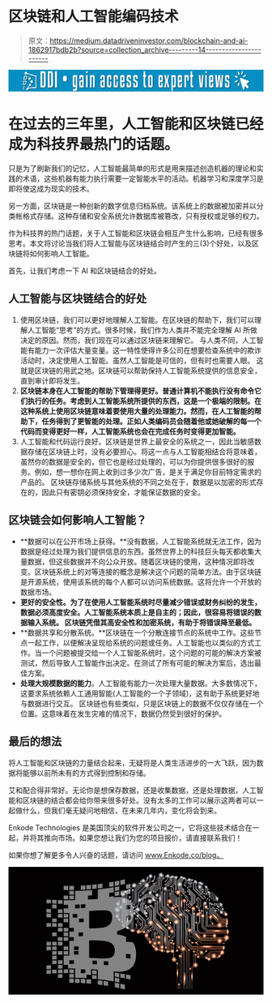 # 区块链和人工智能编码技术

> 原文：<https://medium.datadriveninvestor.com/blockchain-and-ai-1862917bdb2b?source=collection_archive---------14----------------------->

[![](img/5e02edb82d2a529f796576c9b994d7ca.png)](http://www.track.datadriveninvestor.com/1B9E)

# 在过去的三年里，人工智能和区块链已经成为科技界最热门的话题。

只是为了刷新我们的记忆，人工智能最简单的形式是用来描述创造机器的理论和实践的术语，这些机器有能力执行需要一定智能水平的活动。机器学习和深度学习是即将使这成为现实的技术。

另一方面，区块链是一种创新的数字信息归档系统。该系统上的数据被加密并以分类帐格式存储。这种存储和安全系统允许数据库被篡改，只有授权或足够的权力。

作为科技界的热门话题，关于人工智能和区块链会相互产生什么影响，已经有很多思考。本文将讨论当我们将人工智能与区块链结合时产生的三(3)个好处，以及区块链将如何影响人工智能。

首先，让我们考虑一下 AI 和区块链结合的好处。

## 人工智能与区块链结合的好处

1.  使用区块链，我们可以更好地理解人工智能。在区块链的帮助下，我们可以理解人工智能“思考”的方式。很多时候，我们作为人类并不能完全理解 AI 所做决定的原因。然而，我们现在可以通过区块链来理解它。
    与人类不同，人工智能有能力一次评估大量变量。这一特性使得许多公司在想要检查系统中的欺诈活动时，决定使用人工智能。虽然人工智能是可信的，但有时也需要人眼。
    这就是区块链的用武之地。区块链可以帮助保持人工智能系统提供的信息安全，直到审计即将发生。
2.  **区块链本身在人工智能的帮助下管理得更好。普通计算机不能执行没有命令它们执行的任务。考虑到人工智能系统所提供的东西，这是一个极端的限制。在这种系统上使用区块链意味着要使用大量的处理能力。然而，在人工智能的帮助下，任务得到了更智能的处理。正如人类编码员会随着他或她破解的每一个代码而变得更好一样，人工智能系统也会在完成任务时变得更加智能。**
3.  人工智能和代码运行良好。区块链是世界上最安全的系统之一，因此当敏感数据存储在区块链上时，没有必要担心。将这一点与人工智能相结合将意味着，虽然你的数据是安全的，但它也是经过处理的，可以为你提供很多很好的服务。例如，想一想你在网上收到过多少次广告，是关于满足你目前特定需求的产品的。
    区块链存储系统与其他系统的不同之处在于，数据是以加密的形式存在的，因此只有密钥必须保持安全，才能保证数据的安全。

## 区块链会如何影响人工智能？

*   **数据可以在公开市场上获得。**没有数据，人工智能系统就无法工作，因为数据是经过处理为我们提供信息的东西。虽然世界上的科技巨头每天都收集大量数据，但这些数据并不向公众开放。随着区块链的使用，这种情况即将改变。区块链系统上的对等连接的概念是解决这个问题的简单方法。由于区块链是开源系统，使用该系统的每个人都可以访问系统数据。这将允许一个开放的数据市场。
*   **更好的安全性。为了在使用人工智能系统时尽量减少错误或财务纠纷的发生，数据必须高度安全。人工智能系统本质上是自主的；因此，很容易将错误的数据输入系统。
    区块链凭借其高安全性和加密系统，有助于将错误降至最低。**
*   **数据共享和分散系统。**区块链在一个分散连接节点的系统中工作。这些节点一起工作，以便解决呈现给系统的问题或任务。人工智能也以类似的方式工作。当一个问题被提交给一个人工智能系统时，这个问题的可能的解决方案被测试，然后导致人工智能作出决定。在测试了所有可能的解决方案后，选出最佳方案。
*   **处理大规模数据的能力**。人工智能有能力一次处理大量数据。大多数情况下，这要求系统依赖人工通用智能(人工智能的一个子领域)，这有助于系统更好地与数据进行交互。
    区块链也有些类似，只是区块链上的数据不仅仅存储在一个位置。这意味着在发生灾难的情况下，数据仍然受到很好的保护。

## 最后的想法

将人工智能和区块链的力量结合起来，无疑将是人类生活进步的一大飞跃，因为数据将能够以前所未有的方式得到控制和存储。

艾和配合得非常好。无论你是想保存数据，还是收集数据，还是处理数据，人工智能和区块链的结合都会给你带来很多好处。没有太多的工作可以展示这两者可以一起做什么，但我们毫无疑问地相信，在未来几年内，变化将会到来。

Enkode Technologies 是美国顶尖的软件开发公司之一，它将这些技术结合在一起，并将其推向市场。如果您想让我们为您的项目报价，请直接联系我们！

如果你想了解更多令人兴奋的话题，请访问 www.Enkode.co/blog。

![](img/4ec0880bf3e95d85328bbfd829af7b9e.png)